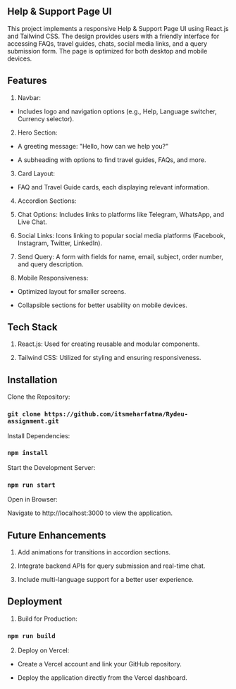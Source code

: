 ## Help & Support Page UI

This project implements a responsive Help & Support Page UI using React.js and Tailwind CSS. The design provides users with a friendly interface for accessing FAQs, travel guides, chats, social media links, and a query submission form. The page is optimized for both desktop and mobile devices.

## Features

1. Navbar:

- Includes logo and navigation options (e.g., Help, Language switcher, Currency selector).

2. Hero Section:

- A greeting message: "Hello, how can we help you?"

- A subheading with options to find travel guides, FAQs, and more.

3. Card Layout:

- FAQ and Travel Guide cards, each displaying relevant information.

4. Accordion Sections:

5. Chat Options: Includes links to platforms like Telegram, WhatsApp, and Live Chat.

6. Social Links: Icons linking to popular social media platforms (Facebook, Instagram, Twitter, LinkedIn).

7. Send Query: A form with fields for name, email, subject, order number, and query description.

8. Mobile Responsiveness:

- Optimized layout for smaller screens.

- Collapsible sections for better usability on mobile devices.

## Tech Stack

1. React.js: Used for creating reusable and modular components.

2. Tailwind CSS: Utilized for styling and ensuring responsiveness.


## Installation

Clone the Repository:

### `git clone https://github.com/itsmeharfatma/Rydeu-assignment.git`

Install Dependencies:

### `npm install`

Start the Development Server:

### `npm run start`

Open in Browser:

Navigate to http://localhost:3000 to view the application.

## Future Enhancements

1. Add animations for transitions in accordion sections.

2. Integrate backend APIs for query submission and real-time chat.

3. Include multi-language support for a better user experience.

## Deployment

1. Build for Production:

### `npm run build`

2. Deploy on Vercel:

- Create a Vercel account and link your GitHub repository.

- Deploy the application directly from the Vercel dashboard.
